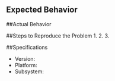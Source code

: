 ## Expected Behavior

##Actual Behavior

##Steps to Reproduce the Problem
1.
2.
3.

##Specifications
- Version:
- Platform:
- Subsystem:
